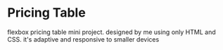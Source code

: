 # Pricing Table
flexbox pricing table mini project. designed by me using only HTML and CSS. it's adaptive and responsive to smaller devices
